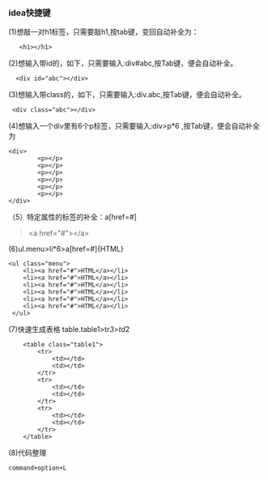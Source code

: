 ### idea快捷键


(1)想敲一对h1标签，只需要敲h1,按tab键，变回自动补全为：
      
       <h1></h1>

(2)想输入带id的，如下，只需要输入:div#abc,按Tab键，便会自动补全。
  
      <div id="abc"></div>

(3)想输入带class的，如下，只需要输入:div.abc,按Tab键，便会自动补全。
   
     <div class="abc"></div>

(4)想输入一个div里有6个p标签，只需要输入:div>p*6 ,按Tab键，便会自动补全为

    <div>
            <p></p>
            <p></p>
            <p></p>
            <p></p>
            <p></p>
            <p></p>
    </div>

（5）特定属性的标签的补全：a[href=#]
>   \<a href="#">\</a>


(6)ul.menu>li*6>a[href=#]{HTML}

    <ul class="menu">
        <li><a href="#">HTML</a></li>
        <li><a href="#">HTML</a></li>
        <li><a href="#">HTML</a></li>
        <li><a href="#">HTML</a></li>
        <li><a href="#">HTML</a></li>
        <li><a href="#">HTML</a></li>
     </ul>
(7)快速生成表格 table.table1>tr*3>td*2
       
        <table class="table1">
            <tr>
                <td></td>
                <td></td>
            </tr>
            <tr>
                <td></td>
                <td></td>
            </tr>
            <tr>
                <td></td>
                <td></td>
            </tr>
        </table>

(8)代码整理

    command+option+L